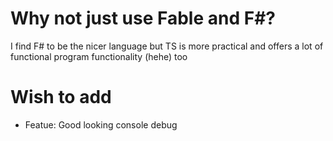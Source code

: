 # Why not just use Fable and F#?

I find F# to be the nicer language but TS is more practical and offers a lot of functional program functionality (hehe) too

# Wish to add

- Featue: Good looking console debug
